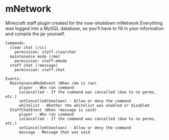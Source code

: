 # mNetwork
Minecraft staff plugin created for the now-shutdown mNetwork
Everything was logged into a MySQL database, so you'll have to fill in your information and compile the jar yourself.

```
Commands:
  clear chat (/cc)
    permission: staff.clearchat
  maintenance mode (/mm)
    permission: staff.mmode
  staff chat (!message)
    permission: staff.chat

Events:
  MaintenanceModeEvent (When /mm is ran)
      player - Who ran command
      isCancelled - If the command was cancelled (due to no perms, etc.)
      setCancelled(boolean) - Allow or deny the command 
      whitelist - Whether the whitelist was enabled or disabled
  StaffChatEvent (When !message is said)
      player - Who ran command
      isCancelled - If the command was cancelled (due to no perms, etc.)
      setCancelled(boolean) - Allow or deny the command 
      message - Message that was said 
```
    
      
